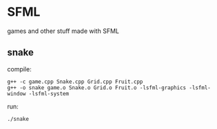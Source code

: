 # SFML
games and other stuff made with SFML

## snake
compile:
```
g++ -c game.cpp Snake.cpp Grid.cpp Fruit.cpp
g++ -o snake game.o Snake.o Grid.o Fruit.o -lsfml-graphics -lsfml-window -lsfml-system
```
run:
```
./snake
```
